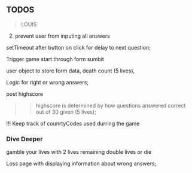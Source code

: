 ## TODOS

> LOUIS

2. prevent user from inputing all answers

setTimeout after button on click for delay to next question;

Trigger game start through form sumbit

user object to store form data, death count (5 lives),

Logic for right or wrong answers;

post highscore

> > highscore is determined by how questions answered correct out of 30 given (5 lives);

!!! Keep track of counrtyCodes used durring the game

### Dive Deeper

gamble your lives with 2 lives remaining double lives or die

Loss page with displaying information about wrong answers;
